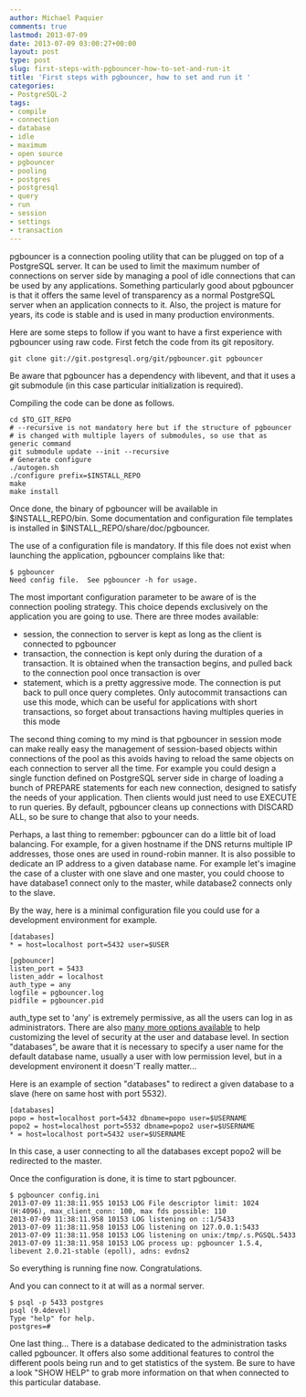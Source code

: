 ```yaml
---
author: Michael Paquier
comments: true
lastmod: 2013-07-09
date: 2013-07-09 03:00:27+00:00
layout: post
type: post
slug: first-steps-with-pgbouncer-how-to-set-and-run-it
title: 'First steps with pgbouncer, how to set and run it '
categories:
- PostgreSQL-2
tags:
- compile
- connection
- database
- idle
- maximum
- open source
- pgbouncer
- pooling
- postgres
- postgresql
- query
- run
- session
- settings
- transaction
---
```


pgbouncer is a connection pooling utility that can be plugged on top of a PostgreSQL server. It can be used to limit the maximum number of connections on server side by managing a pool of idle connections that can be used by any applications. Something particularly good about pgbouncer is that it offers the same level of transparency as a normal PostgreSQL server when an application connects to it. Also, the project is mature for years, its code is stable and is used in many production environments.

Here are some steps to follow if you want to have a first experience with pgbouncer using raw code. First fetch the code from its git repository.

    git clone git://git.postgresql.org/git/pgbouncer.git pgbouncer

Be aware that pgbouncer has a dependency with libevent, and that it uses a git submodule (in this case particular initialization is required).

Compiling the code can be done as follows.

    cd $TO_GIT_REPO
    # --recursive is not mandatory here but if the structure of pgbouncer
    # is changed with multiple layers of submodules, so use that as generic command
    git submodule update --init --recursive
    # Generate configure
    ./autogen.sh
    ./configure prefix=$INSTALL_REPO
    make
    make install

Once done, the binary of pgbouncer will be available in $INSTALL\_REPO/bin. Some documentation and configuration file templates is installed in $INSTALL\_REPO/share/doc/pgbouncer.

The use of a configuration file is mandatory. If this file does not exist when launching the application, pgbouncer complains like that:

    $ pgbouncer 
    Need config file.  See pgbouncer -h for usage.

The most important configuration parameter to be aware of is the connection pooling strategy. This choice depends exclusively on the application you are going to use. There are three modes available:

  * session, the connection to server is kept as long as the client is connected to pgbouncer
  * transaction, the connection is kept only during the duration of a transaction. It is obtained when the transaction begins, and pulled back to the connection pool once transaction is over
  * statement, which is a pretty aggressive mode. The connection is put back to pull once query completes. Only autocommit transactions can use this mode, which can be useful for applications with short transactions, so forget about transactions having multiples queries in this mode

The second thing coming to my mind is that pgbouncer in session mode can make really easy the management of session-based objects within connections of the pool as this avoids having to reload the same objects on each connection to server all the time. For example you could design a single function defined on PostgreSQL server side in charge of loading a bunch of PREPARE statements for each new connection, designed to satisfy the needs of your application. Then clients would just need to use EXECUTE to run queries. By default, pgbouncer cleans up connections with DISCARD ALL, so be sure to change that also to your needs.

Perhaps, a last thing to remember: pgbouncer can do a little bit of load balancing. For example, for a given hostname if the DNS returns multiple IP addresses, those ones are used in round-robin manner. It is also possible to dedicate an IP address to a given database name. For example let's imagine the case of a cluster with one slave and one master, you could choose to have database1 connect only to the master, while database2 connects only to the slave.

By the way, here is a minimal configuration file you could use for a development environment for example.

    [databases]
    * = host=localhost port=5432 user=$USER
    
    [pgbouncer]
    listen_port = 5433
    listen_addr = localhost
    auth_type = any
    logfile = pgbouncer.log
    pidfile = pgbouncer.pid

auth\_type set to 'any' is extremely permissive, as all the users can log in as administrators. There are also [many more options available](http://pgbouncer.projects.pgfoundry.org/doc/config.html) to help customizing the level of security at the user and database level. In section "databases", be aware that it is necessary to specify a user name for the default database name, usually a user with low permission level, but in a development environent it doesn'T really matter...

Here is an example of section "databases" to redirect a given database to a slave (here on same host with port 5532).

    [databases]
    popo = host=localhost port=5432 dbname=popo user=$USERNAME
    popo2 = host=localhost port=5532 dbname=popo2 user=$USERNAME
    * = host=localhost port=5432 user=$USERNAME

In this case, a user connecting to all the databases except popo2 will be redirected to the master.

Once the configuration is done, it is time to start pgbouncer.

    $ pgbouncer config.ini 
    2013-07-09 11:38:11.955 10153 LOG File descriptor limit: 1024 (H:4096), max_client_conn: 100, max fds possible: 110
    2013-07-09 11:38:11.958 10153 LOG listening on ::1/5433
    2013-07-09 11:38:11.958 10153 LOG listening on 127.0.0.1:5433
    2013-07-09 11:38:11.958 10153 LOG listening on unix:/tmp/.s.PGSQL.5433
    2013-07-09 11:38:11.958 10153 LOG process up: pgbouncer 1.5.4, libevent 2.0.21-stable (epoll), adns: evdns2

So everything is running fine now. Congratulations.

And you can connect to it at will as a normal server.

    $ psql -p 5433 postgres
    psql (9.4devel)
    Type "help" for help.
    postgres=#

One last thing... There is a database dedicated to the administration tasks called pgbouncer. It offers also some additional features to control the different pools being run and to get statistics of the system. Be sure to have a look "SHOW HELP" to grab more information on that when connected to this particular database.
